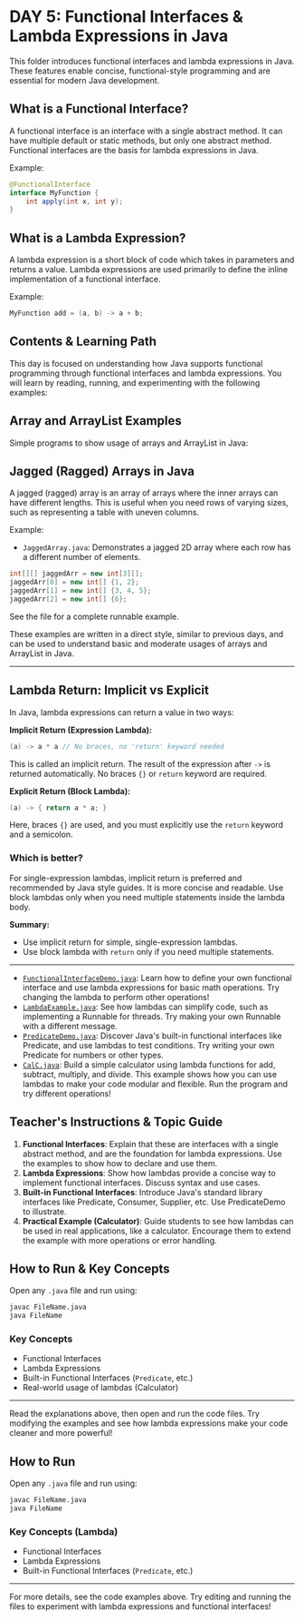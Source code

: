 # DAY 5: Functional Interfaces & Lambda Expressions in Java

This folder introduces functional interfaces and lambda expressions in Java. These features enable concise, functional-style programming and are essential for modern Java development.

## What is a Functional Interface?

A functional interface is an interface with a single abstract method. It can have multiple default or static methods, but only one abstract method. Functional interfaces are the basis for lambda expressions in Java.

Example:

```java
@FunctionalInterface
interface MyFunction {
    int apply(int x, int y);
}
```

## What is a Lambda Expression?

A lambda expression is a short block of code which takes in parameters and returns a value. Lambda expressions are used primarily to define the inline implementation of a functional interface.

Example:

```java
MyFunction add = (a, b) -> a + b;
```

## Contents & Learning Path

This day is focused on understanding how Java supports functional programming through functional interfaces and lambda expressions. You will learn by reading, running, and experimenting with the following examples:
## Array and ArrayList Examples

Simple programs to show usage of arrays and ArrayList in Java:


## Jagged (Ragged) Arrays in Java

A jagged (ragged) array is an array of arrays where the inner arrays can have different lengths. This is useful when you need rows of varying sizes, such as representing a table with uneven columns.

Example:

- `JaggedArray.java`: Demonstrates a jagged 2D array where each row has a different number of elements.

```java
int[][] jaggedArr = new int[3][];
jaggedArr[0] = new int[] {1, 2};
jaggedArr[1] = new int[] {3, 4, 5};
jaggedArr[2] = new int[] {6};
```

See the file for a complete runnable example.

These examples are written in a direct style, similar to previous days, and can be used to understand basic and moderate usages of arrays and ArrayList in Java.

---

## Lambda Return: Implicit vs Explicit

In Java, lambda expressions can return a value in two ways:

**Implicit Return (Expression Lambda):**
```java
(a) -> a * a // No braces, no 'return' keyword needed
```
This is called an implicit return. The result of the expression after `->` is returned automatically. No braces `{}` or `return` keyword are required.

**Explicit Return (Block Lambda):**
```java
(a) -> { return a * a; }
```
Here, braces `{}` are used, and you must explicitly use the `return` keyword and a semicolon.

### Which is better?
For single-expression lambdas, implicit return is preferred and recommended by Java style guides. It is more concise and readable. Use block lambdas only when you need multiple statements inside the lambda body.

**Summary:**
- Use implicit return for simple, single-expression lambdas.
- Use block lambda with `return` only if you need multiple statements.

---

- [`FunctionalInterfaceDemo.java`](FunctionalInterfaceDemo.java): Learn how to define your own functional interface and use lambda expressions for basic math operations. Try changing the lambda to perform other operations!
- [`LambdaExample.java`](LambdaExample.java): See how lambdas can simplify code, such as implementing a Runnable for threads. Try making your own Runnable with a different message.
- [`PredicateDemo.java`](PredicateDemo.java): Discover Java's built-in functional interfaces like Predicate, and use lambdas to test conditions. Try writing your own Predicate for numbers or other types.
- [`CalC.java`](CalC.java): Build a simple calculator using lambda functions for add, subtract, multiply, and divide. This example shows how you can use lambdas to make your code modular and flexible. Run the program and try different operations!

## Teacher's Instructions & Topic Guide

1. **Functional Interfaces**: Explain that these are interfaces with a single abstract method, and are the foundation for lambda expressions. Use the examples to show how to declare and use them.
2. **Lambda Expressions**: Show how lambdas provide a concise way to implement functional interfaces. Discuss syntax and use cases.
3. **Built-in Functional Interfaces**: Introduce Java's standard library interfaces like Predicate, Consumer, Supplier, etc. Use PredicateDemo to illustrate.
4. **Practical Example (Calculator)**: Guide students to see how lambdas can be used in real applications, like a calculator. Encourage them to extend the example with more operations or error handling.

## How to Run & Key Concepts

Open any `.java` file and run using:

```sh
javac FileName.java
java FileName
```

### Key Concepts

- Functional Interfaces
- Lambda Expressions
- Built-in Functional Interfaces (`Predicate`, etc.)
- Real-world usage of lambdas (Calculator)

---

Read the explanations above, then open and run the code files. Try modifying the examples and see how lambda expressions make your code cleaner and more powerful!

## How to Run

Open any `.java` file and run using:

```sh
javac FileName.java
java FileName
```

### Key Concepts (Lambda)

- Functional Interfaces
- Lambda Expressions
- Built-in Functional Interfaces (`Predicate`, etc.)

---

For more details, see the code examples above. Try editing and running the files to experiment with lambda expressions and functional interfaces!
